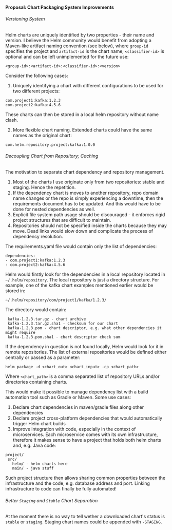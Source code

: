 #### Proposal: Chart Packaging System Improvements

###### Versioning System

Helm charts are uniquely identified by two properties - their name and version. I believe the Helm community would benefit from adopting a Maven-like artifact naming convention (see below), where `group-id` specifies the project and `artifact-id` is the chart name; `<classifier-id>` is optional and can be left unimplemented for the future use:
```
<group-id>:<artifact-id>:<classifier-id>:<version>
```

Consider the following cases:
1) Uniquely identifying a chart with different configurations to be used for two different projects:
```
com.project1:kafka:1.2.3
com.project2:kafka:4.5.6
```

These charts can then be stored in a local helm repository without name clash.

2) More flexible chart naming. Extended charts could have the same names as the original chart:

```
com.helm.repository.project:kafka:1.0.0
```

###### Decoupling Chart from Repository; Caching

The motivation to separate chart dependency and repository management.

1) Most of the charts I use originate only from two repositories: stable and staging. Hence the repetition.
2) If the dependency chart is moves to another repository, repo domain name changes or the repo is simply experiencing a downtime, then the requirements document has to be updated. And this would have to be done for nested dependencies as well.
3) Explicit file system path usage should be discouraged  - it enforces rigid project structures that are difficult to maintain.
4) Repositories should not be specified inside the charts because they may move.
Dead links would slow down and complicate the process of dependency resolution.

The requirements.yaml file would contain only the list of dependencies:
```
dependencies:
- com.project1:kafka:1.2.3
- com.project2:kafka:4.5.6
```

Helm would firstly look for the dependencies in a local repository located in `~/.helm/repository`. The local repository is just a directory structure. For example, one of the kafka chart examples mentioned earlier would be stored in:
```
~/.helm/repository/com/project1/kafka/1.2.3/
```
The directory would contain:
```
 kafka-1.2.3.tar.gz - chart archive
 kafka-1.2.3.tar.gz.sha1 - checksum for our chart
 kafka-1.2.3.pom - chart descriptor, e.g. what other dependencies it might require
 kafka-1.2.3.pom.sha1 - chart descriptor check sum
```

If the dependency in question is not found locally, Helm would look for it in remote repositories. The list of external repositories would be defined either centrally or passed as a parameter:

```
helm package -d <chart_out> <chart_input> -cp <chart_path>
```
Where `<chart_path>` is a comma separated list of repository URLs and/or directories containing charts.

This would make it possible to manage dependency list with a build automation tool such as Gradle or Maven.
Some use cases:
1) Declare chart dependencies in maven/gradle files along other dependencies
2) Declare project cross-platform dependencies that would automatically trigger Helm chart builds
3) Improve integration with code, especially in the context of microservices. Each microservice comes with its own infrastructure, therefore it makes sense to have a project that holds both helm charts and, e.g. Java code:

```
project/
 src/
   helm/ - helm charts here
   main/ - java stuff
 ```

Such project structure then allows sharing common properties between the infrastructure and the code, e.g. database address and port. Linking infrastructure to code can finally be fully automated!

###### Better `Staging` and `Stable` Chart Separation

At the moment there is no way to tell wether a downloaded chart's status is `stable` or `staging`.
Staging chart names could be appended with `-STAGING`.
